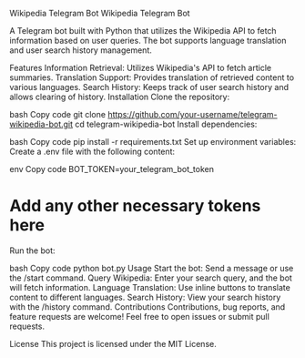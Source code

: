 Wikipedia Telegram Bot
Wikipedia Telegram Bot

A Telegram bot built with Python that utilizes the Wikipedia API to fetch information based on user queries. The bot supports language translation and user search history management.

Features
Information Retrieval: Utilizes Wikipedia's API to fetch article summaries.
Translation Support: Provides translation of retrieved content to various languages.
Search History: Keeps track of user search history and allows clearing of history.
Installation
Clone the repository:

bash
Copy code
git clone https://github.com/your-username/telegram-wikipedia-bot.git
cd telegram-wikipedia-bot
Install dependencies:

bash
Copy code
pip install -r requirements.txt
Set up environment variables:
Create a .env file with the following content:

env
Copy code
BOT_TOKEN=your_telegram_bot_token
# Add any other necessary tokens here
Run the bot:

bash
Copy code
python bot.py
Usage
Start the bot: Send a message or use the /start command.
Query Wikipedia: Enter your search query, and the bot will fetch information.
Language Translation: Use inline buttons to translate content to different languages.
Search History: View your search history with the /history command.
Contributions
Contributions, bug reports, and feature requests are welcome! Feel free to open issues or submit pull requests.

License
This project is licensed under the MIT License.

